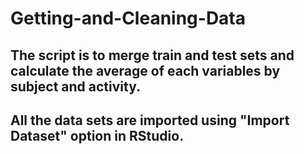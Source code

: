 # Getting-and-Cleaning-Data
## The script is to merge train and test sets and calculate the average of each variables by subject and activity.
## All the data sets are imported using "Import Dataset" option in RStudio.
